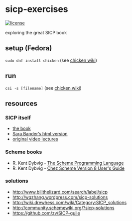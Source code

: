 # sicp-exercises

  [![license][license-image]][license-url]

exploring the great SICP book

## setup (Fedora)

`sudo dnf install chicken` (see [chicken wiki](https://wiki.call-cc.org/platforms))

## run

`csi -s [filename]` (see [chicken wiki](https://wiki.call-cc.org/man/4/Using%20the%20interpreter))

## resources

### SICP itself

* [the book](https://mitpress.mit.edu/books/structure-and-interpretation-computer-programs-second-edition)
* [Sara Bander’s html version](https://sarabander.github.io/sicp)
* [original video lectures](https://ocw.mit.edu/courses/electrical-engineering-and-computer-science/6-001-structure-and-interpretation-of-computer-programs-spring-2005/video-lectures)

### Scheme books

- R. Kent Dybvig - [The Scheme Programming Language](https://www.scheme.com/tspl4)
- R. Kent Dybvig - [Chez Scheme Version 8 User's Guide](https://www.scheme.com/csug8)

### solutions

* http://www.billthelizard.com/search/label/sicp
* http://wqzhang.wordpress.com/sicp-solutions
* http://wiki.drewhess.com/wiki/Category:SICP_solutions
* http://community.schemewiki.org/?sicp-solutions
* https://github.com/zv/SICP-guile

[license-image]: https://img.shields.io/github/license/oleksmarkh/sicp-exercises.svg?style=flat-square
[license-url]: https://github.com/oleksmarkh/sicp-exercises/blob/master/LICENSE

